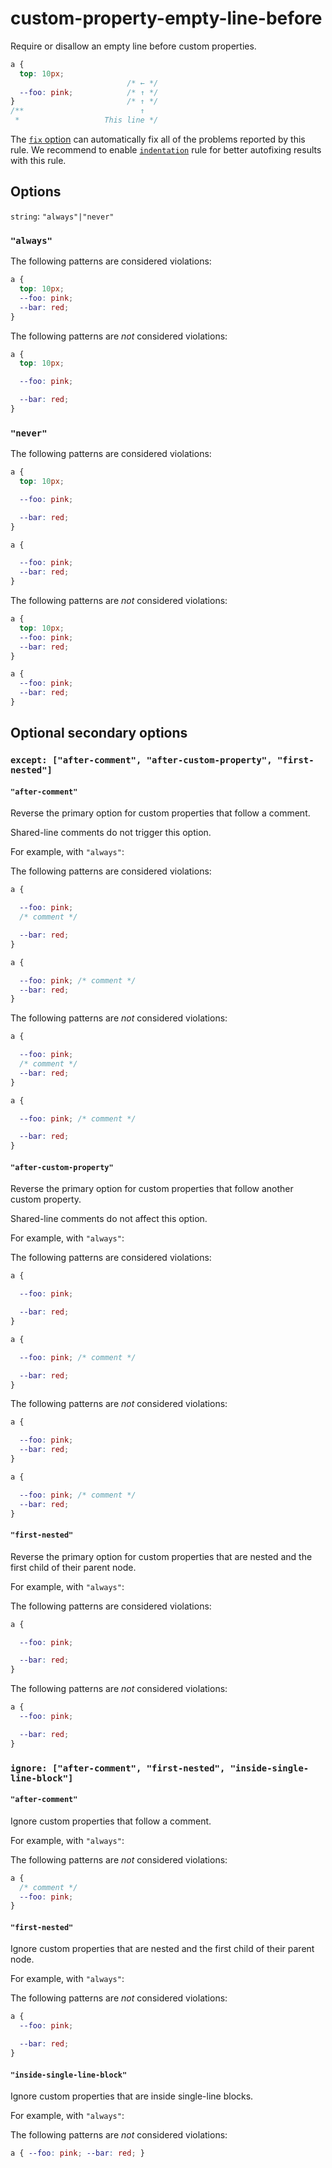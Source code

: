 # custom-property-empty-line-before

Require or disallow an empty line before custom properties.

<!-- prettier-ignore -->
```css
a {
  top: 10px;
                          /* ← */
  --foo: pink;            /* ↑ */
}                         /* ↑ */
/**                          ↑
 *                   This line */
```

The [`fix` option](https://github.com/stylelint/stylelint/tree/13.13.1/docs/user-guide/usage/options.md#fix) can automatically fix all of the problems reported by this rule. We recommend to enable [`indentation`](https://github.com/stylelint/stylelint/tree/13.13.1/lib/rules/indentation/README.md) rule for better autofixing results with this rule.

## Options

`string`: `"always"|"never"`

### `"always"`

The following patterns are considered violations:

<!-- prettier-ignore -->
```css
a {
  top: 10px;
  --foo: pink;
  --bar: red;
}
```

The following patterns are _not_ considered violations:

<!-- prettier-ignore -->
```css
a {
  top: 10px;

  --foo: pink;

  --bar: red;
}
```

### `"never"`

The following patterns are considered violations:

<!-- prettier-ignore -->
```css
a {
  top: 10px;

  --foo: pink;

  --bar: red;
}
```

<!-- prettier-ignore -->
```css
a {

  --foo: pink;
  --bar: red;
}
```

The following patterns are _not_ considered violations:

<!-- prettier-ignore -->
```css
a {
  top: 10px;
  --foo: pink;
  --bar: red;
}
```

<!-- prettier-ignore -->
```css
a {
  --foo: pink;
  --bar: red;
}
```

## Optional secondary options

### `except: ["after-comment", "after-custom-property", "first-nested"]`

#### `"after-comment"`

Reverse the primary option for custom properties that follow a comment.

Shared-line comments do not trigger this option.

For example, with `"always"`:

The following patterns are considered violations:

<!-- prettier-ignore -->
```css
a {

  --foo: pink;
  /* comment */

  --bar: red;
}
```

<!-- prettier-ignore -->
```css
a {

  --foo: pink; /* comment */
  --bar: red;
}
```

The following patterns are _not_ considered violations:

<!-- prettier-ignore -->
```css
a {

  --foo: pink;
  /* comment */
  --bar: red;
}
```

<!-- prettier-ignore -->
```css
a {

  --foo: pink; /* comment */

  --bar: red;
}
```

#### `"after-custom-property"`

Reverse the primary option for custom properties that follow another custom property.

Shared-line comments do not affect this option.

For example, with `"always"`:

The following patterns are considered violations:

<!-- prettier-ignore -->
```css
a {

  --foo: pink;

  --bar: red;
}
```

<!-- prettier-ignore -->
```css
a {

  --foo: pink; /* comment */

  --bar: red;
}
```

The following patterns are _not_ considered violations:

<!-- prettier-ignore -->
```css
a {

  --foo: pink;
  --bar: red;
}
```

<!-- prettier-ignore -->
```css
a {

  --foo: pink; /* comment */
  --bar: red;
}
```

#### `"first-nested"`

Reverse the primary option for custom properties that are nested and the first child of their parent node.

For example, with `"always"`:

The following patterns are considered violations:

<!-- prettier-ignore -->
```css
a {

  --foo: pink;

  --bar: red;
}
```

The following patterns are _not_ considered violations:

<!-- prettier-ignore -->
```css
a {
  --foo: pink;

  --bar: red;
}
```

### `ignore: ["after-comment", "first-nested", "inside-single-line-block"]`

#### `"after-comment"`

Ignore custom properties that follow a comment.

For example, with `"always"`:

The following patterns are _not_ considered violations:

<!-- prettier-ignore -->
```css
a {
  /* comment */
  --foo: pink;
}
```

#### `"first-nested"`

Ignore custom properties that are nested and the first child of their parent node.

For example, with `"always"`:

The following patterns are _not_ considered violations:

<!-- prettier-ignore -->
```css
a {
  --foo: pink;

  --bar: red;
}
```

#### `"inside-single-line-block"`

Ignore custom properties that are inside single-line blocks.

For example, with `"always"`:

The following patterns are _not_ considered violations:

<!-- prettier-ignore -->
```css
a { --foo: pink; --bar: red; }
```
